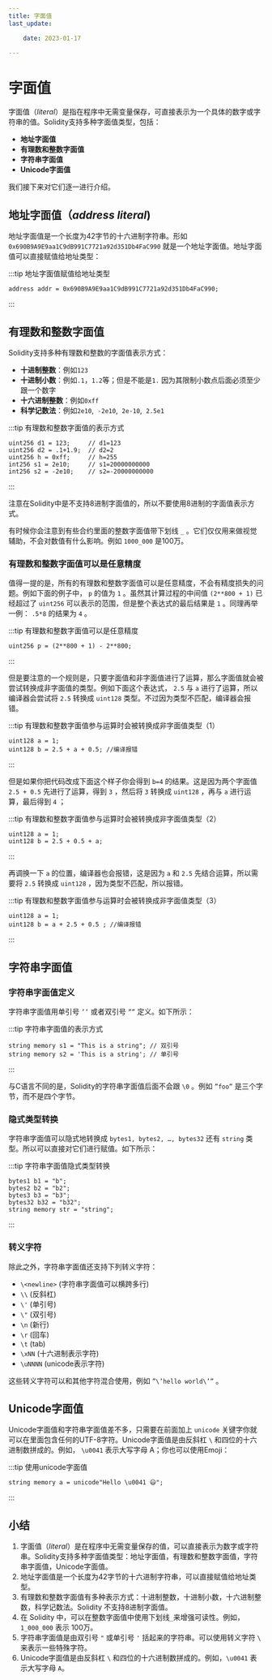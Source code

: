 ```yaml
---
title: 字面值
last_update:

    date: 2023-01-17

---
```


# 字面值

字面值（*literal*）是指在程序中无需变量保存，可直接表示为一个具体的数字或字符串的值。Solidity支持多种字面值类型，包括：

* **地址字面值**
* **有理数和整数字面值**
* **字符串字面值**
* **Unicode字面值**

我们接下来对它们逐一进行介绍。

## 地址字面值（*address literal*)

地址字面值是一个长度为42字节的十六进制字符串。形如 `0x690B9A9E9aa1C9dB991C7721a92d351Db4FaC990` 就是一个地址字面值。地址字面值可以直接赋值给地址类型：

:::tip 地址字面值赋值给地址类型

```solidity
address addr = 0x690B9A9E9aa1C9dB991C7721a92d351Db4FaC990;
```

:::

## 有理数和整数字面值

Solidity支持多种有理数和整数的字面值表示方式：

* **十进制整数**：例如`123`
* **十进制小数**：例如`.1`，`1.2`等；但是不能是`1.` 因为其限制小数点后面必须至少跟一个数字
* **十六进制整数**：例如`0xff`
* **科学记数法**：例如`2e10`,  `-2e10`,  `2e-10`,  `2.5e1`

:::tip 有理数和整数字面值的表示方式

```solidity
uint256 d1 = 123;     // d1=123
uint256 d2 = .1+1.9;  // d2=2
uint256 h = 0xff;     // h=255
int256 s1 = 2e10;     // s1=20000000000
int256 s2 = -2e10;    // s2=-20000000000
```

:::

注意在Solidity中是不支持8进制字面值的，所以不要使用8进制的字面值表示方式。

有时候你会注意到有些合约里面的整数字面值带下划线 `_` 。它们仅仅用来做视觉辅助，不会对数值有什么影响。例如 `1000_000` 是100万。

### 有理数和整数字面值可以是任意精度

值得一提的是，所有的有理数和整数字面值可以是任意精度，不会有精度损失的问题。例如下面的例子中， `p` 的值为 `1` 。虽然其计算过程的中间值 `(2**800 + 1)` 已经超过了 `uint256` 可以表示的范围，但是整个表达式的最后结果是 `1` 。同理再举一例： `.5*8` 的结果为 `4` 。

:::tip 有理数和整数字面值可以是任意精度

```solidity
uint256 p = (2**800 + 1) - 2**800;
```

:::

但是要注意的一个规则是，只要字面值和非字面值进行了运算，那么字面值就会被尝试转换成非字面值的类型。例如下面这个表达式， `2.5` 与 `a` 进行了运算，所以编译器会尝试将 `2.5` 转换成 `uint128` 类型。不过因为类型不匹配，编译器会报错。

:::tip 有理数和整数字面值参与运算时会被转换成非字面值类型（1）

```solidity
uint128 a = 1;
uint128 b = 2.5 + a + 0.5; //编译报错
```

:::

但是如果你把代码改成下面这个样子你会得到 `b=4` 的结果。这是因为两个字面值 `2.5 + 0.5` 先进行了运算，得到 `3` ，然后将 `3` 转换成 `uint128` ，再与 `a` 进行运算，最后得到 `4` ；

:::tip 有理数和整数字面值参与运算时会被转换成非字面值类型（2）

```solidity
uint128 a = 1;
uint128 b = 2.5 + 0.5 + a;
```

:::

再调换一下 `a` 的位置，编译器也会报错，这是因为 `a` 和 `2.5` 先结合运算，所以需要将 `2.5` 转换成 `uint128` ，因为类型不匹配，所以报错。

:::tip 有理数和整数字面值参与运算时会被转换成非字面值类型（3）

```solidity
uint128 a = 1;
uint128 b = a + 2.5 + 0.5 ; //编译报错
```

:::

## 字符串字面值

### 字符串字面值定义

字符串字面值用单引号 `’’` 或者双引号 `””` 定义。如下所示：

:::tip 字符串字面值的表示方式

```solidity
string memory s1 = "This is a string"; // 双引号
string memory s2 = 'This is a string'; // 单引号
```

:::

与C语言不同的是，Solidity的字符串字面值后面不会跟 `\0` 。例如 `”foo”` 是三个字节，而不是四个字节。

### 隐式类型转换

字符串字面值可以隐式地转换成 `bytes1, bytes2, …, bytes32` 还有 `string` 类型。所以可以直接对它们进行赋值。如下所示：

:::tip 字符串字面值隐式类型转换

```solidity
bytes1 b1 = "b";
bytes2 b2 = "b2";
bytes3 b3 = "b3";
bytes32 b32 = "b32";
string memory str = "string";
```

:::

### 转义字符

除此之外，字符串字面值还支持下列转义字符：

* `\<newline>` (字符串字面值可以横跨多行)
* `\\` (反斜杠)
* `\'` (单引号)
* `\"` (双引号)
* `\n` (新行)
* `\r` (回车)
* `\t` (tab)
* `\xNN` (十六进制表示字符)
* `\uNNNN` (unicode表示字符)

这些转义字符可以和其他字符混合使用，例如 `”\’hello world\’”` 。

## Unicode字面值

Unicode字面值和字符串字面值差不多，只需要在前面加上 `unicode` 关键字你就可以在里面包含任何的UTF-8字符。Unicode字面值是由反斜杠 `\` 和四位的十六进制数拼成的。例如， `\u0041` 表示大写字母 A；你也可以使用Emoji：

:::tip 使用unicode字面值

```solidity
string memory a = unicode"Hello \u0041 😃";
```

:::

## 小结

1. 字面值（_literal_）是在程序中无需变量保存的值，可以直接表示为数字或字符串。Solidity支持多种字面值类型：地址字面值，有理数和整数字面值，字符串字面值，Unicode字面值。
2. 地址字面值是一个长度为42字节的十六进制字符串，可以直接赋值给地址类型。
3. 有理数和整数字面值有多种表示方式：十进制整数，十进制小数，十六进制整数，科学记数法。Solidity 不支持8进制字面值。
4. 在 Solidity 中，可以在整数字面值中使用下划线`_`来增强可读性。例如，`1_000_000` 表示 100万。
5. 字符串字面值是由双引号 `"` 或单引号 `'` 括起来的字符串。可以使用转义字符 `\` 来表示一些特殊字符。
6. Unicode字面值是由反斜杠 `\` 和四位的十六进制数拼成的。例如，`\u0041` 表示大写字母 `A`。
